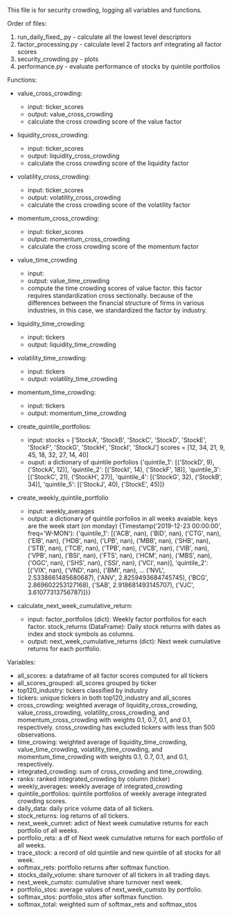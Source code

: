 This file is for security crowding, logging all variables and functions.

Order of files:
1. run_daily_fixed_.py - calculate all the lowest level descriptors
2. factor_processing.py - calculate level 2 factors anf integrating all factor scores
3. security_crowding.py - plots
4. performance.py - evaluate performance of stocks by quintile portfolios

Functions:
- value_cross_crowding:
    + input: ticker_scores
    + output: value_cross_crowding
    + calculate the cross crowding score of the value factor
- liquidity_cross_crowding:
    + input: ticker_scores
    + output: liquidity_cross_crowding
    + calculate the cross crowding score of the liquidity factor
- volatility_cross_crowding:
    + input: ticker_scores
    + output: volatility_cross_crowding
    + calculate the cross crowding score of the volatility factor
- momentum_cross_crowding:
    + input: ticker_scores
    + output: momentum_cross_crowding
    + calculate the cross crowding score of the momentum factor

- value_time_crowding
    + input:
    + output: value_time_crowding
    + compute the time crowding scores of value factor. this factor requires standardization cross sectionally. because of the differences between the financial structure of firms in various industries, in this case, we standardized the factor by industry.

- liquidity_time_crowding:
    + input: tickers
    + output: liquidity_time_crowding

- volatility_time_crowding:
    + input: tickers
    + output: volatility_time_crowding

- momentum_time_crowding:
    + input: tickers
    + output: momentum_time_crowding

- create_quintile_portfolios:
    + input: 
        stocks = ['StockA', 'StockB', 'StockC', 'StockD', 'StockE', 'StockF', 'StockG', 'StockH', 'StockI', 'StockJ']
        scores = [12, 34, 21, 9, 45, 18, 32, 27, 14, 40]
    + ouput: a dictionary of quintile porfolios 
        {'quintile_1': [('StockD', 9), ('StockA', 12)],
        'quintile_2': [('StockI', 14), ('StockF', 18)],
        'quintile_3': [('StockC', 21), ('StockH', 27)],
        'quintile_4': [('StockG', 32), ('StockB', 34)],
        'quintile_5': [('StockJ', 40), ('StockE', 45)]}
- create_weekly_quintile_portfolio
    + input: weekly_averages
    + output: a dictionary of quintile porfolios in all weeks avaiable. keys are the week start (on monday)
        {Timestamp('2019-12-23 00:00:00', freq='W-MON'): {'quintile_1': [('ACB', nan),
        ('BID', nan),
        ('CTG', nan),
        ('EIB', nan),
        ('HDB', nan),
        ('LPB', nan),
        ('MBB', nan),
        ('SHB', nan),
        ('STB', nan),
        ('TCB', nan),
        ('TPB', nan),
        ('VCB', nan),
        ('VIB', nan),
        ('VPB', nan),
        ('BSI', nan),
        ('FTS', nan),
        ('HCM', nan),
        ('MBS', nan),
        ('OGC', nan),
        ('SHS', nan),
        ('SSI', nan),
        ('VCI', nan)],
        'quintile_2': [('VIX', nan),
        ('VND', nan),
        ('BMI', nan),
        ...
        ('NVL', 2.5338661485680687),
        ('ANV', 2.8259493684745745),
        ('BCG', 2.869602253127168),
        ('SAB', 2.918681493145707),
        ('VJC', 3.61077313756787)]}}
- calculate_next_week_cumulative_return:
    + input: 
        factor_portfolios (dict): Weekly factor portfolios for each factor.
        stock_returns (DataFrame): Daily stock returns with dates as index and stock symbols as columns.
    + output: 
        next_week_cumulative_returns (dict): Next week cumulative returns for each portfolio.



Variables:
- all_scores: a dataframe of all factor scores computed for all tickers
- all_scores_grouped: all_scores grouped by ticker
- top120_industry: tickers classified by industry
- tickers: unique tickers in both top120_industry and all_scores
- cross_crowding: weighted average of liquidity_cross_crowding, value_cross_crowding, volatility_cross_crowding, and momentum_cross_crowding with weights 0.1, 0.7, 0.1, and 0.1, respectively. cross_crowding has excluded tickers with less than 500 observations.
- time_crowing: weighted average of liquidity_time_crowding, value_time_crowding, volatility_time_crowding, and momentum_time_crowding with weights 0.1, 0.7, 0.1, and 0.1, respectively. 
- integrated_crowding: sum of cross_crowding and time_crowding.
- ranks: ranked integrated_crowding by column (ticker)
- weekly_averages: weekly average of integrated_crowding
- quintile_portfolios: quintile portfolios of weekly average integrated crowding scores.
- daily_data: daily price volume data of all tickers.
- stock_returns: log returns of all tickers.
- next_week_cumret: adict of Next week cumulative returns for each portfolio of all weeks.
- portfolio_rets: a df of Next week cumulative returns for each portfolio of all weeks.
- trace_stock: a record of old quintile and new quintile of all stocks for all week.
- softmax_rets: portfolio returns after softmax function.
- stocks_daily_volume: share turnover of all tickers in all trading days.
- next_week_cumsto: cumulative share turnover next week.
- portfolio_stos: average values of next_week_cumsto by portfolio.
- softmax_stos: portfolio_stos after softmax function.
- softmax_total: weighted sum of softmax_rets and softmax_stos



